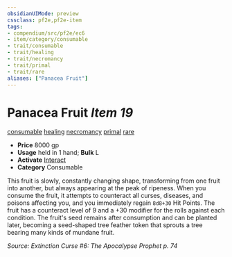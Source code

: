```yaml
---
obsidianUIMode: preview
cssclass: pf2e,pf2e-item
tags:
- compendium/src/pf2e/ec6
- item/category/consumable
- trait/consumable
- trait/healing
- trait/necromancy
- trait/primal
- trait/rare
aliases: ["Panacea Fruit"]
---
```

# Panacea Fruit *Item 19*  
[consumable](rules/traits/consumable.md "Consumable Item Trait")  [healing](rules/traits/healing.md "Healing Effect Trait")  [necromancy](rules/traits/necromancy.md "Necromancy School Trait")  [primal](rules/traits/primal.md "Primal Tradition Trait")  [rare](rules/traits/rare.md "Rare Rarity Trait")  

- **Price** 8000 gp
- **Usage** held in 1 hand; **Bulk** L
- **Activate** [Interact](rules/actions/interact.md)
- **Category** Consumable

This fruit is slowly, constantly changing shape, transforming from one fruit into another, but always appearing at the peak of ripeness. When you consume the fruit, it attempts to counteract all curses, diseases, and poisons affecting you, and you immediately regain `8d8+30` Hit Points. The fruit has a counteract level of 9 and a +30 modifier for the rolls against each condition. The fruit's seed remains after consumption and can be planted later, becoming a seed-shaped tree feather token that sprouts a tree bearing many kinds of mundane fruit.

*Source: Extinction Curse #6: The Apocalypse Prophet p. 74*